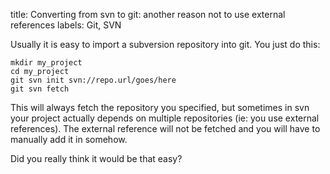 title: Converting from svn to git: another reason not to use external references
labels: Git, SVN

Usually it is easy to import a subversion repository into git.  You just do this<!--break-->:

	mkdir my_project
	cd my_project
	git svn init svn://repo.url/goes/here
	git svn fetch

This will always fetch the repository you specified, but sometimes in svn your project actually depends on multiple repositories (ie: you use external references).  The external reference will not be fetched and you will have to manually add it in somehow.

Did you really think it would be that easy?